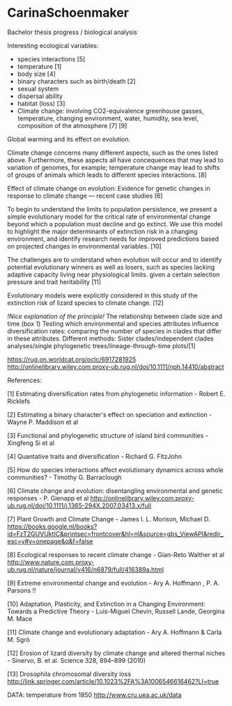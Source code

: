 # CarinaSchoenmaker
Bachelor thesis progress / biological analysis

Interesting ecological variables: 


- species interactions [5]
- temperature [1]
- body size [4]
- binary characters such as birth/death [2]
- sexual system
- dispersal ability 
- habitat (loss) [3]
- Climate change: involving CO2-equivalence greenhouse gasses, temperature, changing environment, water, humidity, sea level, composition of the atmosphere [7] [9]

Global warming and its effect on evolution. 


Climate change concerns many different aspects, such as the ones listed above. Furthermore, these aspects all have concequences that may lead to variation of genomes, for example; temperature change may lead to shifts of groups of animals which leads to different species interactions.  [8]

Effect of climate change on evolution: 
Evidence for genetic changes in response to climate change — recent case studies [6]

 To begin to understand the limits to population persistence, we present a simple evolutionary model for the critical rate of environmental change beyond which a population must decline and go extinct. We use this model to highlight the major determinants of extinction risk in a changing environment, and identify research needs for improved predictions based on projected changes in environmental variables. [10]
 
  The challenges are to understand when evolution will occur and to identify potential evolutionary winners as well as losers, such as species lacking adaptive capacity living near physiological limits. given a certain selection pressure and trait heritability [11]
  
 
Evolutionary models were explicitly considered in this study of the extinction risk of lizard species to climate change. [12]


_!Nice explanation of the principle!_
The relationship between clade size and time (box 1)
Testing which environmental and species attributes influence diversification rates: comparing the number of species in clades that differ in these attributes.  Different methods: Sister clades/independent clades analyses/single phylogenetic trees/lineage-through-time plots/[1]

https://rug.on.worldcat.org/oclc/6917281925
http://onlinelibrary.wiley.com.proxy-ub.rug.nl/doi/10.1111/nph.14410/abstract

References:

[1] Estimating diversification rates from phylogenetic information - Robert E. Ricklefs 

[2] Estimating a binary character's effect on speciation and extinction - Wayne P. Maddison et al  

[3] Functional and phylogenetic structure of island bird communities - Xingfeng Si et al

[4] Quantative traits and diversification - Richard G. FitzJohn

[5] How do species interactions affect evolutionary dynamics across whole communities? - Timothy G. Barraclough

[6] Climate change and evolution: disentangling environmental and genetic responses - P. Gienapp et al http://onlinelibrary.wiley.com.proxy-ub.rug.nl/doi/10.1111/j.1365-294X.2007.03413.x/full

[7] Plant Growth and Climate Change - James I. L. Morison, Michael D. https://books.google.nl/books?id=FzT2GUVUktIC&printsec=frontcover&hl=nl&source=gbs_ViewAPI&redir_esc=y#v=onepage&q&f=false

[8] Ecological responses to recent climate change - Gian-Reto Walther et al http://www.nature.com.proxy-ub.rug.nl/nature/journal/v416/n6879/full/416389a.html

[9] Extreme environmental change and evolution - Ary A. Hoffmann , P. A. Parsons  !!

[10] Adaptation, Plasticity, and Extinction in a Changing Environment: Towards a Predictive Theory - Luis-Miguel Chevin, Russell Lande, Georgina M. Mace

[11] Climate change and evolutionary adaptation - Ary A. Hoffmann	& Carla M. Sgrò

[12]   Erosion of lizard diversity by climate change and altered thermal niches - Sinervo, B. et al. Science 328, 894–899 (2010)

[13] Drosophila chromosomal diversity loss http://link.springer.com/article/10.1023%2FA%3A1006546616462?LI=true



DATA: 
temperature from 1850 http://www.cru.uea.ac.uk/data 

